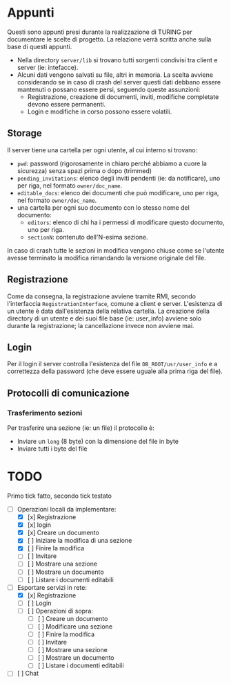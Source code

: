 # Appunti
Questi sono appunti presi durante la realizzazione di TURING per documentare le
scelte di progetto. La relazione verrà scritta anche sulla base di questi
appunti.

- Nella directory `server/lib` si trovano tutti sorgenti condivisi tra client e
server (ie: intefacce).
- Alcuni dati vengono salvati su file, altri in memoria. La scelta avviene
considerando se in caso di crash del server questi dati debbano essere
mantenuti o possano essere persi, seguendo queste assunzioni:
    - Registrazione, creazione di documenti, inviti, modifiche completate
    devono essere permanenti.
    - Login e modifiche in corso possono essere volatili.

## Storage
Il server tiene una cartella per ogni utente, al cui interno si trovano:
- `pwd`: password (rigorosamente in chiaro perché abbiamo a cuore la sicurezza)
    senza spazi prima o dopo (trimmed)
- `pending_invitations`: elenco degli inviti pendenti (ie: da notificare), uno
    per riga, nel formato `owner/doc_name`.
- `editable_docs`: elenco dei documenti che può modificare, uno per riga, nel
    formato `owner/doc_name`.
- una cartella per ogni suo documento con lo stesso nome del documento:
    - `editors`: elenco di chi ha i permessi di modificare questo documento,
        uno per riga.
    - `sectionN`: contenuto dell'N-esima sezione.

In caso di crash tutte le sezioni in modifica vengono chiuse come se l'utente
avesse terminato la modifica rimandando la versione originale del file.

## Registrazione
Come da consegna, la registrazione avviene tramite RMI, secondo l'interfaccia
`RegistrationInterface`, comune a client e server. L'esistenza di un utente è
data dall'esistenza della relativa cartella.
La creazione della directory di un utente e dei suoi file base (ie: user_info)
avviene solo durante la registrazione; la cancellazione invece non avviene mai.

## Login
Per il login il server controlla l'esistenza del file `DB_ROOT/usr/user_info` e
a correttezza della password (che deve essere uguale alla prima riga del file).

## Protocolli di comunicazione
### Trasferimento sezioni
Per trasferire una sezione (ie: un file) il protocollo è:
- Inviare un `long` (8 byte) con la dimensione del file in byte
- Inviare tutti i byte del file

# TODO
Primo tick fatto, secondo tick testato
- [ ] Operazioni locali da implementare:
  - [x] [x] Registrazione
  - [x] [x] login
  - [x] [x] Creare un documento
  - [x] [ ] Iniziare la modifica di una sezione
  - [x] [ ] Finire la modifica
  - [ ] [ ] Invitare
  - [ ] [ ] Mostrare una sezione
  - [ ] [ ] Mostrare un documento
  - [ ] [ ] Listare i documenti editabili
- [ ] Esportare servizi in rete:
  - [x] [x] Registrazione
  - [ ] [ ] Login
  - [ ] [ ] Operazioni di sopra:
    - [ ] [ ] Creare un documento
    - [ ] [ ] Modificare una sezione
    - [ ] [ ] Finire la modifica
    - [ ] [ ] Invitare
    - [ ] [ ] Mostrare una sezione
    - [ ] [ ] Mostrare un documento
    - [ ] [ ] Listare i documenti editabili
- [ ] [ ] Chat
